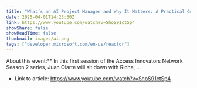 ```yaml
---
title: "What’s an AI Project Manager and Why It Matters: A Practical Guide"
date: 2025-04-01T14:23:30Z
link: https://www.youtube.com/watch?v=ShoS91ctSp4
showShare: false
showReadTime: false
thumbnail: images/ai.png
tags: ["developer.microsoft.com/en-us/reactor"]
---
```

About this event:** In this first session of the Access Innovators Network Season 2 series, Juan Olarte will sit down with Richa, ...

- Link to article: https://www.youtube.com/watch?v=ShoS91ctSp4